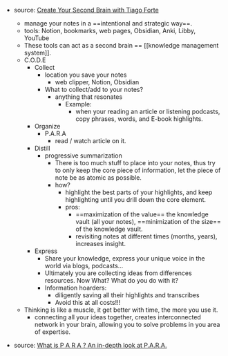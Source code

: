 - source: [Create Your Second Brain with Tiago Forte](https://www.youtube.com/watch?v=5zhCd04a-4w)
	- manage your notes in a ==intentional and strategic way==.
	- tools: Notion, bookmarks, web pages, Obsidian, Anki, Libby, YouTube
	- These tools can act as a second brain == [[knowledge management system]].
	- C.O.D.E 
		- Collect
			- location you save your notes
				- web clipper, Notion, Obsidian
			- What to collect/add to your notes?
				- anything that resonates 
					- Example:
						- when your reading an article or listening podcasts, copy phrases, words, and E-book highlights.
		- Organize
			- P.A.R.A
				- read / watch article on it.
		- Distill
			- progressive summarization 
				- There is too much stuff to place into your notes, thus try to only keep the core piece of information, let the piece of note be as atomic as possible.
				- how?
					- highlight the best parts of your highlights, and keep highlighting until you drill down the core element.
					- pros:
						- ==maximization of the value== the knowledge vault (all your notes), ==minimization of the size== of the knowledge vault.
						- revisiting notes at different times (months, years), increases insight.
		- Express
			- Share your knowledge, express your unique voice in the world via blogs, podcasts...
			- Ultimately you are collecting ideas from differences resources. Now What? What do you do with it?
			- Information hoarders:
				- diligently saving all their highlights and transcribes
				- Avoid this at all costs!!!
	- Thinking is like a muscle, it get better with time, the more you use it.
		- connecting all your ideas together, creates interconnected network in your brain, allowing you to solve problems in you area of expertise.

- source: [What is P A R A ? An in-depth look at P.A.R.A.](https://www.youtube.com/watch?v=EZDZEhbhEpo)
